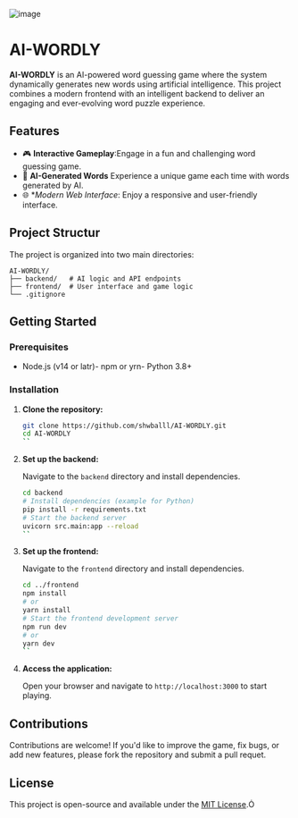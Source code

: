 ![image](https://github.com/user-attachments/assets/afcc9a58-b350-4d54-87ac-087785cd8091)

# AI-WORDLY

**AI-WORDLY** is an AI-powered word guessing game where the system dynamically generates new words using artificial intelligence. This project combines a modern frontend with an intelligent backend to deliver an engaging and ever-evolving word puzzle experience.

## Features

- 🎮 **Interactive Gameplay**:Engage in a fun and challenging word guessing game.
- 🤖 **AI-Generated Words** Experience a unique game each time with words generated by AI.
- 🌐 **Modern Web Interface*: Enjoy a responsive and user-friendly interface.

## Project Structur

The project is organized into two main directories:

```
AI-WORDLY/
├── backend/   # AI logic and API endpoints
├── frontend/  # User interface and game logic
└── .gitignore
```


## Getting Started

### Prerequisites
- Node.js (v14 or latr)- npm or yrn- Python 3.8+

### Installation

1. **Clone the repository:**

   ```bash
   git clone https://github.com/shwballl/AI-WORDLY.git
   cd AI-WORDLY
   ``


2. **Set up the backend:**

   Navigate to the `backend` directory and install dependencies.

   ```bash
   cd backend
   # Install dependencies (example for Python)
   pip install -r requirements.txt
   # Start the backend server
   uvicorn src.main:app --reload
   ``


3. **Set up the frontend:**

   Navigate to the `frontend` directory and install dependencies.

   ```bash
   cd ../frontend
   npm install
   # or
   yarn install
   # Start the frontend development server
   npm run dev
   # or
   yarn dev
   ``

4. **Access the application:**

   Open your browser and navigate to `http://localhost:3000` to start playing.

## Contributions

Contributions are welcome! If you'd like to improve the game, fix bugs, or add new features, please fork the repository and submit a pull requet.

## License

This project is open-source and available under the [MIT License](LICENS).

